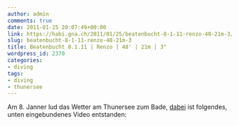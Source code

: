 ```yaml
---
author: admin
comments: true
date: 2011-01-25 20:07:49+00:00
link: https://habi.gna.ch/2011/01/25/beatenbucht-8-1-11-renzo-48-21m-3/
slug: beatenbucht-8-1-11-renzo-48-21m-3
title: Beatenbucht 8.1.11 | Renzo | 48' | 21m | 3°
wordpress_id: 2370
categories:
- diving
tags:
- diving
- thunersee
---
```


Am 8. Janner lud das Wetter am Thunersee zum Bade, [dabei](https://habi.gna.ch/divelog/2011.01.08.beatenbucht.pdf) ist folgendes, unten eingebundenes Video entstanden:



